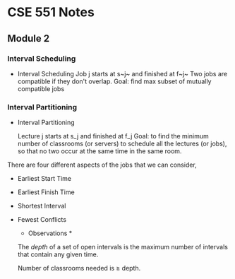 # CSE 551 Notes


## Module 2
### Interval Scheduling
- Interval Scheduling
   Job j starts at s~j~ and finished at f~j~
   Two jobs are compatible if they don't overlap.
   Goal: find max subset of mutually compatible jobs

### Interval Partitioning

- Interval Partitioning

   Lecture j starts at s_j and finished at f_j
   Goal: to find the minimum number of classrooms (or servers) to schedule all the lectures (or jobs), so that no two occur at the same time in the same room.


There are four different aspects of the jobs that we can consider, 
* Earliest Start Time
* Earliest Finish Time
* Shortest Interval
* Fewest Conflicts

   * Observations *
    
   The *depth* of a set of open intervals is the maximum number of intervals that contain any given time.

   Number of classrooms needed is $\ge$ depth.

